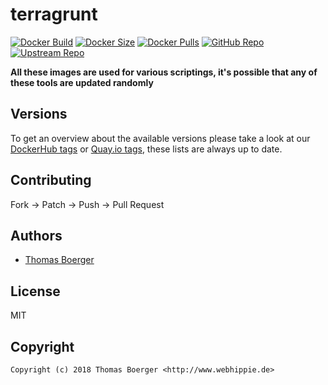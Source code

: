# terragrunt

[![Docker Build](https://github.com/toolhippie/terragrunt/workflows/docker/badge.svg)](https://github.com/toolhippie/terragrunt/actions?query=workflow%3Adocker) [![Docker Size](https://img.shields.io/docker/image-size/toolhippie/terragrunt/latest)](https://hub.docker.com/r/toolhippie/terragrunt) [![Docker Pulls](https://img.shields.io/docker/pulls/toolhippie/terragrunt)](https://hub.docker.com/r/toolhippie/terragrunt) [![GitHub Repo](https://img.shields.io/badge/github-repo-yellowgreen)](https://github.com/toolhippie/terragrunt) [![Upstream Repo](https://img.shields.io/badge/upstream-repo-yellow)](https://github.com/terragrunt/terragrunt-cli)

**All these images are used for various scriptings, it's possible that any of these tools are updated randomly**

## Versions

To get an overview about the available versions please take a look at our [DockerHub tags](https://hub.docker.com/r/toolhippie/terragrunt/tags/) or [Quay.io tags](https://quay.io/repository/toolhippie/terragrunt?tab=tags), these lists are always up to date.

## Contributing

Fork -> Patch -> Push -> Pull Request

## Authors

*  [Thomas Boerger](https://github.com/tboerger)

## License

MIT

## Copyright

```console
Copyright (c) 2018 Thomas Boerger <http://www.webhippie.de>
```
